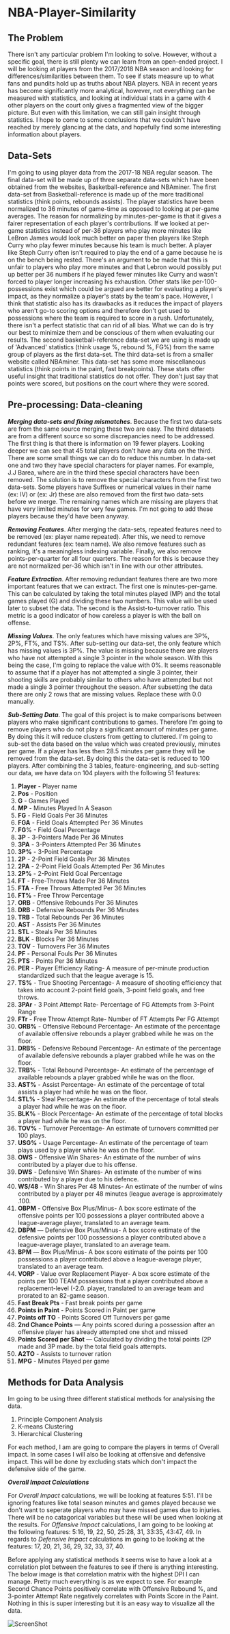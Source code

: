 # NBA-Player-Similarity

## The Problem

There isn't any particular problem I'm looking to solve. However, without a specific goal, there is still plenty we can learn from an open-ended project. I will be looking at players from the 2017/2018 NBA season and looking for differences/similarities between them. To see if stats measure up to what fans and pundits hold up as truths about NBA players. NBA in recent years has become significantly more analytical, however, not everything can be measured with statistics, and looking at individual stats in a game with 4 other players on the court only gives a fragmented view of the bigger picture. But even with this limitation, we can still gain insight through statistics. I hope to come to some conclusions that we couldn't have reached by merely glancing at the data, and hopefully find some interesting information about players.

## Data-Sets

I'm going to using player data from the 2017-18 NBA regular season. The final data-set will be made up of three separate data-sets which have been obtained from the websites, Basketball-reference and NBAminer. The first data-set from Basketball-reference is made up of the more traditional statistics (think points, rebounds assists). The player statistics have been normalized to 36 minutes of game-time as opposed to looking at per-game averages. The reason for normalizing by minutes-per-game is that it gives a fairer representation of each player's contributions. If we looked at per-game statistics instead of per-36 players who play more minutes like LeBron James would look much better on paper then players like Steph Curry who play fewer minutes because his team is much better. A player like Steph Curry often isn't required to play the end of a game because he is on the bench being rested. There's an argument to be made that this is unfair to players who play more minutes and that Lebron would possibly put up better per 36 numbers if he played fewer minutes like Curry and wasn't forced to player longer increasing his exhaustion. Other stats like per-100-possessions exist which could be argued are better for evaluating a player's impact, as they normalize a player's stats by the team's pace. However, I think that statistic also has its drawbacks as it reduces the impact of players who aren't go-to scoring options and therefore don't get used to possessions where the team is required to score in a rush. Unfortunately, there isn't a perfect statistic that can rid of all bias. What we can do is try our best to minimize them and be conscious of them when evaluating our results.  The second basketball-reference data-set we are using is made up of 'Advanced' statistics (think usage %, rebound %, FG%) from the same group of players as the first data-set. The third data-set is from a smaller website called NBAminer. This data-set has some more miscellaneous statistics (think points in the paint, fast breakpoints). These stats offer useful insight that traditional statistics do not offer. They don't just say that points were scored, but positions on the court where they were scored. 

## Pre-processing: Data-cleaning

***Merging data-sets and fixing mismatches***. Because the first two data-sets are from the same source merging these two are easy. The third datasets are from a different source so some discrepancies need to be addressed. The first thing is that there is information on 19 fewer players. Looking deeper we can see that 45 total players don't have any data on the third. There are some small things we can do to reduce this number. In data-set one and two they have special characters for player names. For example, J.J Barea, where are in the third these special characters have been removed. The solution is to remove the special characters from the first two data-sets. Some players have Suffixes or numerical values in their name (ex: IV) or (ex: Jr) these are also removed from the first two data-sets before we merge. The remaining names which are missing are players that have very limited minutes for very few games. I'm not going to add these players because they'd have been anyway.

***Removing Features***. After merging the data-sets, repeated features need to be removed (ex: player name repeated). After this, we need to remove redundant features (ex: team name). We also remove features such as ranking, it's a meaningless indexing variable. Finally, we also remove points-per-quarter for all four quarters. The reason for this is because they are not normalized per-36 which isn't in line with our other attributes. 

***Feature Extraction***. After removing redundant features there are two more important features that we can extract. The first one is minutes-per-game. This can be calculated by taking the total minutes played (MP) and the total games played (G) and dividing these two numbers. This value will be used later to subset the data. The second is the Assist-to-turnover ratio. This metric is a good indicator of how careless a player is with the ball on offense.

***Missing Values***. The only features which have missing values are 3P%, 2P%, FT%, and TS%. After sub-setting our data-set, the only feature which has missing values is 3P%. The value is missing because there are players who have not attempted a single 3 pointer in the whole season. With this being the case, I'm going to replace the value with 0%. It seems reasonable to assume that if a player has not attempted a single 3 pointer, their shooting skills are probably similar to others who have attempted but not made a single 3 pointer throughout the season. After subsetting the data there are only 2 rows that are missing values. Replace these with 0.0 manually. 

***Sub-Setting Data***. The goal of this project is to make comparisons between players who make significant contributions to games. Therefore I'm going to remove players who do not play a significant amount of minutes per game. By doing this it will reduce clusters from getting to cluttered. I'm going to sub-set the data based on the value which was created previously, minutes per game. If a player has less then 28.5 minutes per game they will be removed from the data-set. By doing this the data-set is reduced to 100 players. After combining the 3 tables, feature-engineering, and sub-setting our data, we have data on 104 players with the following 51 features:

1. **Player** - Player name
2. **Pos** - Position
3. **G** - Games Played
4. **MP** - Minutes Played In A Season
5. **FG** - Field Goals Per 36 Minutes
6. **FGA** - Field Goals Attempted Per 36 Minutes
7. **FG**% - Field Goal Percentage
8. **3P** - 3-Pointers Made Per 36 Minutes
9. **3PA** - 3-Pointers Attempted Per 36 Minutes
10. **3P%** - 3-Point Percentage
11. **2P** - 2-Point Field Goals Per 36 Minutes
12. **2PA** - 2-Point Field Goals Attempted Per 36 Minutes
13. **2P%** - 2-Point Field Goal Percentage
14. **FT** - Free-Throws Made Per 36 Minutes
15. **FTA** - Free Throws Attempted Per 36 Minutes
16. **FT%** - Free Throw Percentage
17. **ORB** - Offensive Rebounds Per 36 Minutes
18. **DRB** - Defensive Rebounds Per 36 Minutes
19. **TRB** - Total Rebounds Per 36 Minutes
20. **AST** - Assists Per 36 Minutes
21. **STL** - Steals Per 36 Minutes
22. **BLK** - Blocks Per 36 Minutes
23. **TOV** - Turnovers Per 36 Minutes
24. **PF** - Personal Fouls Per 36 Minutes
25. **PTS** - Points Per 36 Minutes
26. **PER** - Player Efficiency Rating- A measure of per-minute production standardized such that the league average is 15.
27. **TS%** - True Shooting Percentage- A measure of shooting efficiency that takes into account 2-point field goals, 3-point field goals, and free throws.
28. **3PAr** - 3 Point Attempt Rate- Percentage of FG Attempts from 3-Point Range
29. **FTr** - Free Throw Attempt Rate- Number of FT Attempts Per FG Attempt
30. **ORB%** - Offensive Rebound Percentage- An estimate of the percentage of available offensive rebounds a player grabbed while he was on the floor.
31. **DRB%** - Defensive Rebound Percentage- An estimate of the percentage of available defensive rebounds a player grabbed while he was on the floor.
32. **TRB%** - Total Rebound Percentage- An estimate of the percentage of available rebounds a player grabbed while he was on the floor.
33. **AST%** - Assist Percentage- An estimate of the percentage of total assists a player had while he was on the floor.
34. **STL%** - Steal Percentage- An estimate of the percentage of total steals a player had while he was on the floor.
35. **BLK%** - Block Percentage- An estimate of the percentage of total blocks a player had while he was on the floor.
36. **TOV%** - Turnover Percentage- An estimate of turnovers committed per 100 plays.
37. **USG%** - Usage Percentage- An estimate of the percentage of team plays used by a player while he was on the floor.
38. **OWS** - Offensive Win Shares- An estimate of the number of wins contributed by a player due to his offense.
39. **DWS** - Defensive Win Shares- An estimate of the number of wins contributed by a player due to his defence.
40. **WS/48** - Win Shares Per 48 Minutes- An estimate of the number of wins contributed by a player per 48 minutes (league average is approximately .100.
41. **OBPM** - Offensive Box Plus/Minus- A box score estimate of the offensive points per 100 possessions a player contributed above a league-average player, translated to an average team.
42. **DBPM** — Defensive Box Plus/Minus- A box score estimate of the defensive points per 100 possessions a player contributed above a league-average player, translated to an average team.
43. **BPM** — Box Plus/Minus- A box score estimate of the points per 100 possessions a player contributed above a league-average player, translated to an average team.
44. **VORP** - Value over Replacement Player- A box score estimate of the points per 100 TEAM possessions that a player contributed above a replacement-level (-2.0. player, translated to an average team and prorated to an 82-game season.
45. **Fast Break Pts** - Fast break points per game
46. **Points in Paint** - Points Scored in Paint per game
47. **Points off TO** - Points Scored Off Turnovers per game
48. **2nd Chance Points** — Any points scored during a possession after an offensive player has already attempted one shot and missed
49. **Points Scored per Shot** — Calculated by dividing the total points (2P made and 3P made. by the total field goals attempts.
50. **A2TO** - Assists to turnover ration
51. **MPG** - Minutes Played per game

## Methods for Data Analysis

Im going to be using three different statistical methods for analysising the data.

1) Principle Component Analysis
2) K-means Clustering
3) Hierarchical Clustering

For each method, I am are going to compare the players in terms of Overall impact. In some cases I will also be looking at offensive and defensive impact. This will be done by excluding stats which don't impact the defensive side of the game.

***Overall Impact Calculations*** 

For *Overall Impact* calculations, we will be looking at features 5:51. I'll be ignoring features like total season minutes and games played because we don't want to seperate players who may have missed games due to injuries. There will be no catagorical variables but these will be used when looking at the results. For *Offensive Impact* calculations, I am going to be looking at the following features: 5:16, 19, 22, 50, 25:28, 31, 33:35, 43:47, 49. In regards to *Defensive Impact* calculations im going to be looking at the features: 17, 20, 21, 36, 29, 32, 33, 37, 40.

Before applying any statistical methods it seems wise to have a look at a correlation plot between the features to see if there is anything interesting. The below image is that correlation matrix with the highest DPI I can manage. Pretty much everything is as we expect to see. For example Second Chance Points positively correlate with Offensive Rebound %, and 3-pointer Attempt Rate negatively correlates with Points Score in the Paint. Nothing in this is super interesting but it is an easy way to visualize all the data. 

![ScreenShot](Images/corr_matrix.png)